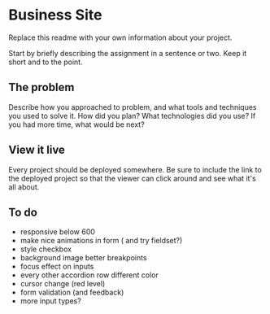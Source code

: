# Business Site

Replace this readme with your own information about your project. 

Start by briefly describing the assignment in a sentence or two. Keep it short and to the point.

## The problem

Describe how you approached to problem, and what tools and techniques you used to solve it. How did you plan? What technologies did you use? If you had more time, what would be next?

## View it live
Every project should be deployed somewhere. Be sure to include the link to the deployed project so that the viewer can click around and see what it's all about.


## To do
<!-- - Background image working
- top menu and bottom logo
- Form - text, textfield, radio button, file upload, submit  -->
<!-- - Accordion, w changing icon -->
<!-- - Accordion animation -->
<!-- - video background - change video -->
- responsive below 600
- make nice animations in form ( and try fieldset?)
- style checkbox
- background image better breakpoints
- focus effect on inputs
- every other accordion row different color
- cursor change (red level)
- form validation (and feedback)
- more input types?